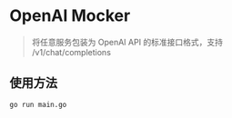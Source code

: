 # OpenAI Mocker
> 将任意服务包装为 OpenAI API 的标准接口格式，支持 /v1/chat/completions

## 使用方法
```bash
go run main.go
```





